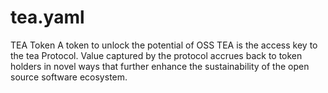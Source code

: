# tea.yaml
TEA Token
A token to unlock the potential of OSS
TEA is the access key to the tea Protocol. Value captured by the protocol accrues back to token holders in novel ways that further enhance the sustainability of the open source software ecosystem.
